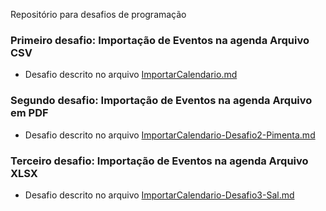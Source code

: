 Repositório para desafios de programação


### Primeiro desafio: Importação de Eventos na agenda Arquivo CSV
- Desafio descrito no arquivo [ImportarCalendario.md](/docs/desafio-1-csv/ImportarCalendario.md)

###  Segundo desafio: Importação de Eventos na agenda Arquivo em PDF
- Desafio descrito no arquivo [ImportarCalendario-Desafio2-Pimenta.md](/docs/desafio-2-pdf/ImportarCalendario-Desafio2-Pimenta.md)

###  Terceiro desafio: Importação de Eventos na agenda Arquivo XLSX
- Desafio descrito no arquivo [ImportarCalendario-Desafio3-Sal.md](/docs/desafio-3-xlsx/ImportarCalendario-Desafio3-Sal.md)
